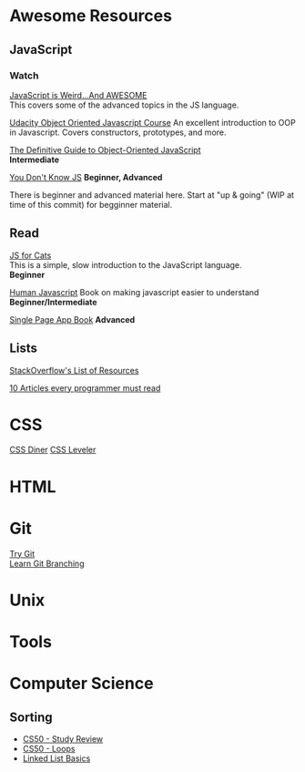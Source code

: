 # Awesome Resources

## JavaScript

### Watch

[JavaScript is Weird...And AWESOME](http://www.youtube.com/playlist?list=PLoYCgNOIyGABI011EYc-avPOsk1YsMUe_)  
This covers some of the advanced topics in the JS language.

[Udacity Object Oriented Javascript Course](https://www.udacity.com/course/object-oriented-javascript--ud015)
An excellent introduction to OOP in Javascript. Covers constructors, prototypes, and more.

[The Definitive Guide to Object-Oriented JavaScript](https://www.youtube.com/watch?v=PMfcsYzj-9M)  
**Intermediate**

[You Don't Know JS](https://github.com/getify/You-Dont-Know-JS)
**Beginner, Advanced**

There is beginner and advanced material here. Start at "up & going" (WIP
at time of this commit) for begginner material.

## Read
[JS for Cats](http://jsforcats.com/)  
This is a simple, slow introduction to the JavaScript language.  
**Beginner**

[Human Javascript](http://humanjavascript.com/)
Book on making javascript easier to understand
**Beginner/Intermediate**

[Single Page App Book](http://singlepageappbook.com/)
**Advanced**

## Lists
[StackOverflow's List of
Resources](http://stackoverflow.com/tags/javascript/info)

[10 Articles every programmer must read](http://www.javacodegeeks.com/2014/05/10-articles-every-programmer-must-read.html)

# CSS
[CSS Diner](http://flukeout.github.io/)
[CSS Leveler](http://toolness.github.io/css-selector-game/)

# HTML

# Git
[Try Git](https://try.github.io)  
[Learn Git Branching](http://pcottle.github.io/learnGitBranching/)

# Unix

# Tools

# Computer Science

## Sorting

* [CS50 - Study Review](https://www.youtube.com/watch?v=FlXVD06zJJ0)
* [CS50 - Loops](https://study.cs50.net/loops)
* [Linked List Basics](http://cslibrary.stanford.edu/103/)
